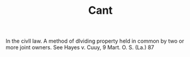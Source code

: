 ---
title: Cant
letter: C
permalink: "/definitions/bld-cant.html"
body: In the civll law. A method of dlviding property held in common by two or more
  joint owners. See Hayes v. Cuuy, 9 Mart. O. S. (La.) 87
published_at: '2018-07-07'
source: Black's Law Dictionary 2nd Ed (1910)
layout: post
---